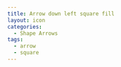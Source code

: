 ```yaml
---
title: Arrow down left square fill
layout: icon
categories:
  - Shape Arrows
tags:
  - arrow
  - square
---
```

